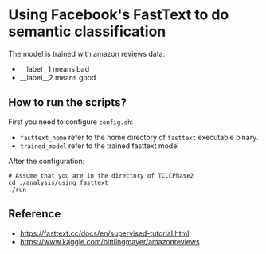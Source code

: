 # Using Facebook's FastText to do semantic classification
The model is trained with amazon reviews data:
   - __label__1 means bad
   - __label__2 means good

## How to run the scripts?
First you need to configure `config.sh`:
- `fasttext_home` refer to the home directory of `fasttext` executable binary.
- `trained_model` refer to the trained fasttext model

After the configuration:
```
# Assume that you are in the directory of TCLCPhase2
cd ./analysis/using_fasttext
./run
```
## Reference
- https://fasttext.cc/docs/en/supervised-tutorial.html
- https://www.kaggle.com/bittlingmayer/amazonreviews